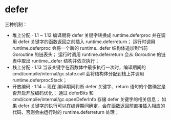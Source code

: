 # defer

三种机制：

- 堆上分配 · 1.1 ~ 1.12
  编译期将 defer 关键字转换成 runtime.deferproc 并在调用 defer 关键字的函数返回之前插入 runtime.deferreturn；
  运行时调用 runtime.deferproc 会将一个新的 runtime._defer 结构体追加到当前 Goroutine 的链表头；
  运行时调用 runtime.deferreturn 会从 Goroutine 的链表中取出 runtime._defer 结构并依次执行；
- 栈上分配 · 1.13
  当该关键字在函数体中最多执行一次时，编译期间的 cmd/compile/internal/gc.state.call 会将结构体分配到栈上并调用 runtime.deferprocStack；
- 开放编码 · 1.14 ~ 现在
  编译期间判断 defer 关键字、return 语句的个数确定是否开启开放编码优化；
  通过 deferBits 和 cmd/compile/internal/gc.openDeferInfo 存储 defer 关键字的相关信息；
  如果 defer 关键字的执行可以在编译期间确定，会在函数返回前直接插入相应的代码，否则会由运行时的 runtime.deferreturn 处理；